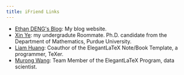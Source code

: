 ```yaml
---
title: iFriend Links
---
```



+ [Ethan DENG's Blog](http://ddswhu.com/): My blog website.
+ [Xin Ye](https://myxy.org/): my undergradute Roommate. Ph.D. candidate from the Department of Mathematics, Purdue University.
+ [Liam Huang](https://liam0205.me/): Coauthor of the ElegantLaTeX Note/Book Template, a programmer, TeXer.
+ [Murong Wang](http://wangmurong.org.cn/): Team Member of the ElegantLaTeX Program, data scientist.

